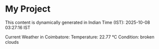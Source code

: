 # My Project

This content is dynamically generated in Indian Time (IST): 2025-10-08 03:27:16 IST


Current Weather in Coimbatore:
Temperature: 22.77 °C
Condition: broken clouds
